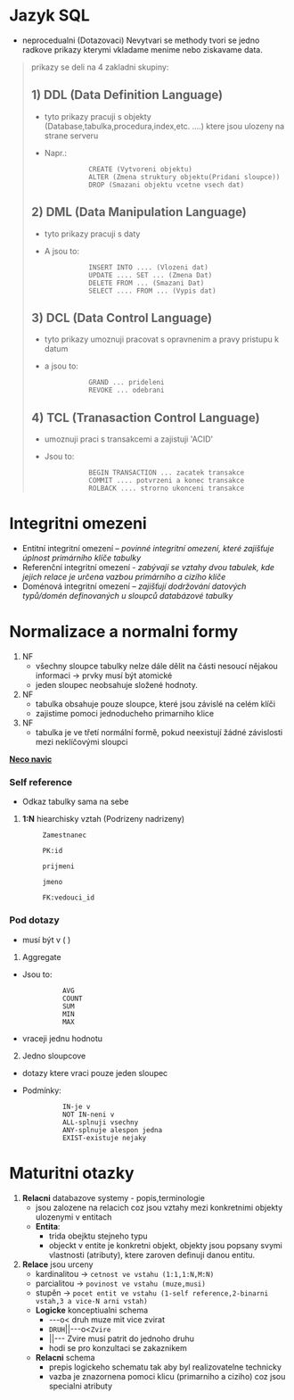 # Jazyk SQL 

- neprocedualni            (Dotazovaci)
Nevytvari se methody     tvori se jedno radkove prikazy
                         kterymi vkladame menime nebo
                         ziskavame data.

>prikazy se deli na 4 zakladni skupiny:
>## 1) DDL (Data Definition Language)
>- tyto prikazy pracuji s objekty (Database,tabulka,procedura,index,etc. ....)
>ktere jsou ulozeny na strane serveru
>- Napr.: 
>
>                  CREATE (Vytvoreni objektu)
>                  ALTER (Zmena struktury objektu(Pridani sloupce))
>                  DROP (Smazani objektu vcetne vsech dat)
>## 2) DML (Data Manipulation Language) 
>- tyto prikazy pracuji s daty
>- A jsou to:
>
>                  INSERT INTO .... (Vlozeni dat)
>                  UPDATE .... SET ... (Zmena Dat)
>                  DELETE FROM ... (Smazani Dat)
>                  SELECT .... FROM ... (Vypis dat)
>
>## 3) DCL (Data Control Language)
>- tyto prikazy umoznuji pracovat s opravnenim
> a pravy pristupu k datum
>- a jsou to: 
>
>                  GRAND ... prideleni
>                  REVOKE ... odebrani
>
>## 4) TCL (Tranasaction Control Language)
>- umoznuji praci s transakcemi a zajistuji 'ACID'
>- Jsou to: 
>
>                  BEGIN TRANSACTION ... zacatek transakce
>                  COMMIT .... potvrzeni a konec transakce
>                  ROLBACK .... strorno ukonceni transakce

# Integritni omezeni 
- Entitní integritní omezení – *povinné integritní omezení, které zajišťuje úplnost primárního klíče tabulky*
- Referenční integritní omezení - *zabývají se vztahy dvou tabulek, kde jejich relace je určena vazbou primárního a cizího klíče*
- Doménová integritní omezení – *zajišťují dodržování datových typů/domén definovaných u sloupců databázové tabulky*
  
# Normalizace a normalni formy
1) NF
   - všechny sloupce tabulky nelze dále dělit na části nesoucí nějakou informaci -> prvky musí být atomické
   - jeden sloupec neobsahuje složené hodnoty.
2) NF
   - tabulka obsahuje pouze sloupce, které jsou závislé na celém klíči
   - zajistime pomoci jednoducheho primarniho klice
3) NF
   - tabulka je ve třetí normální formě, pokud neexistují žádné závislosti mezi neklíčovými sloupci

**[Neco navic](http://www.databaze.chytrak.cz/)**

### Self reference 
- Odkaz tabulky sama na sebe
1) **1:N** hiearchisky vztah (Podrizeny nadrizeny)
    
            Zamestnanec
    
            PK:id
    
            prijmeni
    
            jmeno
    
            FK:vedouci_id

### Pod dotazy  
- musí být v ( )
1) Aggregate
- Jsou to:
  
                AVG
                COUNT
                SUM	
                MIN
                MAX
- vraceji jednu hodnotu

2) Jedno sloupcove 
- dotazy ktere vraci pouze jeden sloupec
- Podmínky:

                IN-je v
                NOT IN-neni v
                ALL-splnuji vsechny
                ANY-splnuje alespon jedna
                EXIST-existuje nejaky

# Maturitni otazky

1.  **Relacni** databazove systemy - popis,terminologie
    - jsou zalozene na relacich coz jsou vztahy mezi konkretnimi objekty ulozenymi v entitach
    - **Entita**:
      - trida obejktu stejneho typu
      - objeckt v entite je konkretni objekt, objekty jsou popsany svymi vlastnosti (atributy), ktere zaroven definuji danou entitu.
2.  **Relace** jsou urceny
    - kardinalitou -> `cetnost ve vstahu (1:1,1:N,M:N)`
    - parcialitou -> `povinost ve vstahu (muze,musi)`
    - stupěn -> `pocet entit ve vstahu (1-self reference,2-binarni vstah,3 a vice-N arni vstah)`
    - **Logicke** konceptiualni schema
      - ---o< druh muze mit vice zvirat
      - `DRUH`||---o<`Zvire`
      - ||--- Zvire musi patrit do jednoho druhu
      - hodi se pro konzultaci se zakaznikem
    - **Relacni** schema
      - prepis logickeho schematu tak aby byl realizovatelne technicky
      - vazba je znazornena pomoci klicu (primarniho a ciziho) coz jsou specialni atributy
